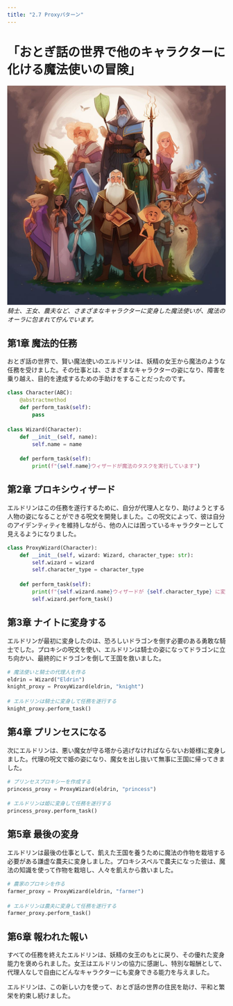```yaml
---
title: "2.7 Proxyパターン"
---
```


# 「おとぎ話の世界で他のキャラクターに化ける魔法使いの冒険」

![](/images/20230327_gof/a_diverse_group_of_charact.jpg)
*騎士、王女、農夫など、さまざまなキャラクターに変身した魔法使いが、魔法のオーラに包まれて佇んでいます。*

## 第1章 魔法的任務
おとぎ話の世界で、賢い魔法使いのエルドリンは、妖精の女王から魔法のような任務を受けました。その仕事とは、さまざまなキャラクターの姿になり、障害を乗り越え、目的を達成するための手助けをすることだったのです。

```python
class Character(ABC):
    @abstractmethod
    def perform_task(self):
        pass

class Wizard(Character):
    def __init__(self, name):
        self.name = name

    def perform_task(self):
        print(f"{self.name}ウィザードが魔法のタスクを実行しています")
```

## 第2章 プロキシウィザード
エルドリンはこの任務を遂行するために、自分が代理人となり、助けようとする人物の姿になることができる呪文を開発しました。この呪文によって、彼は自分のアイデンティティを維持しながら、他の人には困っているキャラクターとして見えるようになりました。

```python
class ProxyWizard(Character):
    def __init__(self, wizard: Wizard, character_type: str):
        self.wizard = wizard
        self.character_type = character_type

    def perform_task(self):
        print(f"{self.wizard.name}ウィザードが {self.character_type} に変身した")
        self.wizard.perform_task()
```

## 第3章 ナイトに変身する
エルドリンが最初に変身したのは、恐ろしいドラゴンを倒す必要のある勇敢な騎士でした。プロキシの呪文を使い、エルドリンは騎士の姿になってドラゴンに立ち向かい、最終的にドラゴンを倒して王国を救いました。

```python
# 魔法使いと騎士の代理人を作る
eldrin = Wizard("Eldrin")
knight_proxy = ProxyWizard(eldrin, "knight")

# エルドリンは騎士に変身して任務を遂行する
knight_proxy.perform_task()
```

## 第4章 プリンセスになる
次にエルドリンは、悪い魔女が守る塔から逃げなければならないお姫様に変身しました。代理の呪文で姫の姿になり、魔女を出し抜いて無事に王国に帰ってきました。

```python
# プリンセスプロキシーを作成する
princess_proxy = ProxyWizard(eldrin, "princess")

# エルドリンは姫に変身して任務を遂行する
princess_proxy.perform_task()
```

## 第5章 最後の変身
エルドリンは最後の仕事として、飢えた王国を養うために魔法の作物を栽培する必要がある謙虚な農夫に変身しました。プロキシスペルで農夫になった彼は、魔法の知識を使って作物を栽培し、人々を飢えから救いました。

```python
# 農家のプロキシを作る
farmer_proxy = ProxyWizard(eldrin, "farmer")

# エルドリンは農夫に変身して任務を遂行する
farmer_proxy.perform_task()
```

## 第6章 報われた報い
すべての任務を終えたエルドリンは、妖精の女王のもとに戻り、その優れた変身能力を褒められました。女王はエルドリンの協力に感謝し、特別な報酬として、代理人なしで自由にどんなキャラクターにも変身できる能力を与えました。

エルドリンは、この新しい力を使って、おとぎ話の世界の住民を助け、平和と繁栄を約束し続けました。

